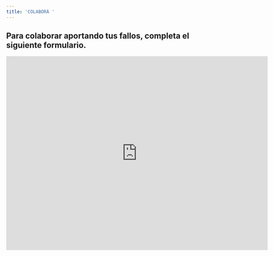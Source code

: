 ```yaml
---
title: 'COLABORÁ '
---
```

## Para colaborar aportando tus fallos, completa el siguiente formulario. 

<iframe src="https://docs.google.com/forms/d/e/1FAIpQLSfJ9lET6ATmgxCTyQ1CuLwzSZ5F_JvnE6FsKnLLYI7Z3qGx8A/viewform?embedded=true" width="700" height="520" frameborder="0" marginheight="0" marginwidth="0">Cargando…</iframe>
